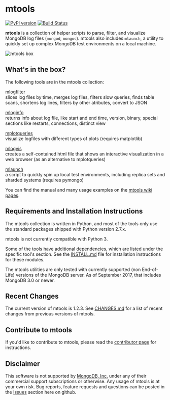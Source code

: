 # mtools

[![PyPI version](https://img.shields.io/pypi/v/mtools.svg)](https://pypi.python.org/pypi/mtools/)
[![Build Status](https://img.shields.io/travis/rueckstiess/mtools/master.svg)](https://travis-ci.org/rueckstiess/mtools)

**mtools** is a collection of helper scripts to parse, filter, and visualize MongoDB log files (`mongod`, `mongos`). mtools also includes `mlaunch`, a utility to quickly set up complex MongoDB test environments on a local machine.

![mtools box](./mtools.png)

What's in the box?
------------------

The following tools are in the mtools collection:

[mlogfilter](https://github.com/rueckstiess/mtools/wiki/mlogfilter) <br>
slices log files by time, merges log files, filters slow queries, finds table scans, shortens log lines, filters by other atributes, convert to JSON

[mloginfo](https://github.com/rueckstiess/mtools/wiki/mloginfo) <br>
returns info about log file, like start and end time, version, binary, special sections like restarts, connections, distinct view

[mplotqueries](https://github.com/rueckstiess/mtools/wiki/mplotqueries) <br>
visualize logfiles with different types of plots (requires matplotlib)

[mlogvis](https://github.com/rueckstiess/mtools/wiki/mlogvis) <br>
creates a self-contained html file that shows an interactive visualization in a web browser (as an alternative to mplotqueries)

[mlaunch](https://github.com/rueckstiess/mtools/wiki/mlaunch) <br>
a script to quickly spin up local test environments, including replica sets and sharded systems (requires pymongo)

You can find the manual and many usage examples on the [mtools wiki pages](https://github.com/rueckstiess/mtools/wiki).


Requirements and Installation Instructions
------------------------------------------

The mtools collection is written in Python, and most of the tools only
use the standard packages shipped with Python version 2.7.x.

mtools is not currently compatible with Python 3. 

Some of the tools have additional dependencies, which are listed under the
specific tool's section. See the [INSTALL.md](./INSTALL.md) file for installation
instructions for these modules.

The mtools utilities are only tested with currently supported (non End-of-Life) versions of the MongoDB server. As of September 2017, that includes MongoDB 3.0 or newer.


Recent Changes
--------------

The current version of mtools is 1.2.3. See [CHANGES.md](./CHANGES.md) for a list of recent changes from previous versions of mtools.


Contribute to mtools
--------------------
If you'd like to contribute to mtools, please read the [contributor page](tutorials/contributing.md) for instructions.


Disclaimer
----------

This software is not supported by [MongoDB, Inc.](https://www.mongodb.com) under any of their commercial support subscriptions or otherwise. Any usage of mtools is at your own risk.
Bug reports, feature requests and questions can be posted in the [Issues](https://github.com/rueckstiess/mtools/issues?state=open) section here on github.
